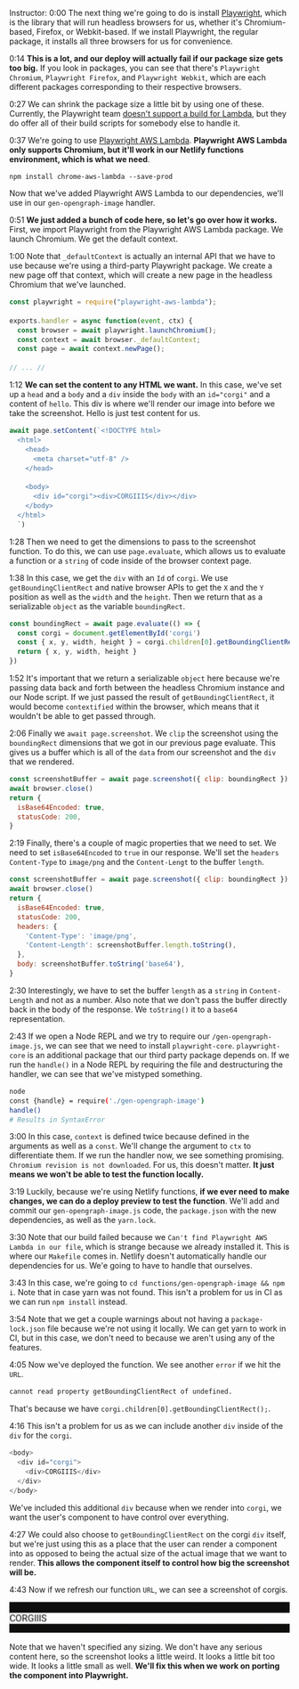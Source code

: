 Instructor: 0:00 The next thing we're going to do is install [Playwright](https://github.com/microsoft/playwright), which is the library that will run headless browsers for us, whether it's Chromium-based, Firefox, or Webkit-based. If we install Playwright, the regular package, it installs all three browsers for us for convenience.

0:14 **This is a lot, and our deploy will actually fail if our package size gets too big.** If you look in packages, you can see that there's `Playwright Chromium`, `Playwright Firefox`, and `Playwright Webkit`, which are each different packages corresponding to their respective browsers.

0:27 We can shrink the package size a little bit by using one of these. Currently, the Playwright team [doesn't support a build for Lambda](https://github.com/microsoft/playwright/issues/626), but they do offer all of their build scripts for somebody else to handle it.

0:37 We're going to use [Playwright AWS Lambda](https://github.com/alixaxel/chrome-aws-lambda). **Playwright AWS Lambda only supports Chromium, but it'll work in our Netlify functions environment, which is what we need**.

```
npm install chrome-aws-lambda --save-prod
```

Now that we've added Playwright AWS Lambda to our dependencies, we'll use in our `gen-opengraph-image` handler.

0:51 **We just added a bunch of code here, so let's go over how it works.** First, we import Playwright from the Playwright AWS Lambda package. We launch Chromium. We get the default context.

1:00 Note that `_defaultContext` is actually an internal API that we have to use because we're using a third-party Playwright package. We create a new page off that context, which will create a new page in the headless Chromium that we've launched.

```js
const playwright = require("playwright-aws-lambda");

exports.handler = async function(event, ctx) {
  const browser = await playwright.launchChromium();
  const context = await browser._defaultContext;
  const page = await context.newPage();

// ... //
```

1:12 **We can set the content to any HTML we want.** In this case, we've set up a `head` and a `body` and a `div` inside the `body` with an `id="corgi"` and a content of `hello`. This div is where we'll render our image into before we take the screenshot. Hello is just test content for us.

```js
await page.setContent(`<!DOCTYPE html>
  <html>
    <head>
      <meta charset="utf-8" />
    </head>
  
    <body>
      <div id="corgi"><div>CORGIIIS</div></div>
    </body>
  </html>
  `)
```

1:28 Then we need to get the dimensions to pass to the screenshot function. To do this, we can use `page.evaluate`, which allows us to evaluate a function or a `string` of code inside of the browser context page.

1:38 In this case, we get the `div` with an `Id` of `corgi`. We use `getBoundingClientRect` and native browser APIs to get the `X` and the `Y` position as well as the `width` and the `height`. Then we return that as a serializable `object` as the variable `boundingRect`.

```js
const boundingRect = await page.evaluate(() => {
  const corgi = document.getElementById('corgi')
  const { x, y, width, height } = corgi.children[0].getBoundingClientRect()
  return { x, y, width, height }
})
```

1:52 It's important that we return a serializable `object` here because we're passing data back and forth between the headless Chromium instance and our Node script. If we just passed the result of `getBoundingClientRect`, it would become `contextified` within the browser, which means that it wouldn't be able to get passed through.

2:06 Finally we `await page.screenshot`. We `clip` the screenshot using the `boundingRect` dimensions that we got in our previous page evaluate. This gives us a buffer which is all of the `data` from our screenshot and the `div` that we rendered.

```js
const screenshotBuffer = await page.screenshot({ clip: boundingRect })
await browser.close()
return {
  isBase64Encoded: true,
  statusCode: 200,
}
```

2:19 Finally, there's a couple of magic properties that we need to set. We need to set `isBase64Encoded` to `true` in our response. We'll set the `headers` `Content-Type` to `image/png` and the `Content-Lengt` to the buffer `length`.

```js
const screenshotBuffer = await page.screenshot({ clip: boundingRect })
await browser.close()
return {
  isBase64Encoded: true,
  statusCode: 200,
  headers: {
    'Content-Type': 'image/png',
    'Content-Length': screenshotBuffer.length.toString(),
  },
  body: screenshotBuffer.toString('base64'),
}
```

2:30 Interestingly, we have to set the buffer `length` as a `string` in `Content-Length` and not as a number. Also note that we don't pass the buffer directly back in the body of the response. We `toString()` it to a `base64` representation.

2:43 If we open a Node REPL and we try to require our `/gen-opengraph-image.js`, we can see that we need to install `playwright-core`. `playwright-core` is an additional package that our third party package depends on. If we run the `handle()` in a Node REPL by requiring the file and destructuring the handler, we can see that we've mistyped something.

```bash
node
const {handle} = require('./gen-opengraph-image')
handle()
# Results in SyntaxError
```

3:00 In this case, `context` is defined twice because defined in the arguments as well as a `const`. We'll change the argument to `ctx` to differentiate them. If we run the handler now, we see something promising. `Chromium revision is not downloaded`. For us, this doesn't matter. **It just means we won't be able to test the function locally.**

3:19 Luckily, because we're using Netlify functions, **if we ever need to make changes, we can do a deploy preview to test the function**. We'll add and commit our `gen-opengraph-image.js` code, the `package.json` with the new dependencies, as well as the `yarn.lock`.

3:30 Note that our build failed because we `Can't find Playwright AWS Lambda in our file`, which is strange because we already installed it. This is where our `Makefile` comes in. Netlify doesn't automatically handle our dependencies for us. We'e going to have to handle that ourselves.

3:43 In this case, we're going to `cd functions/gen-opengraph-image && npm i`. Note that in case yarn was not found. This isn't a problem for us in CI as we can run `npm install` instead.

3:54 Note that we get a couple warnings about not having a `package-lock.json` file because we're not using it locally. We can get yarn to work in CI, but in this case, we don't need to because we aren't using any of the features.

4:05 Now we've deployed the function. We see another `error` if we hit the `URL`.

```bash
cannot read property getBoundingClientRect of undefined.
```

That's because we have `corgi.children[0].getBoundingClientRect();`.

4:16 This isn't a problem for us as we can include another `div` inside of the `div` for the `corgi`.

```js
<body>
  <div id="corgi">
    <div>CORGIIIS</div>
  </div>
</body>
```

We've included this additional `div` because when we render into `corgi`, we want the user's component to have control over everything.

4:27 We could also choose to `getBoundingClientRect` on the corgi `div` itself, but we're just using this as a place that the user can render a component into as opposed to being the actual size of the actual image that we want to render. **This allows the component itself to control how big the screenshot will be.**

4:43 Now if we refresh our function `URL`, we can see a screenshot of corgis.

![](../images/03-corig-screenshot.png)

Note that we haven't specified any sizing. We don't have any serious content here, so the screenshot looks a little weird. It looks a little bit too wide. It looks a little small as well. **We'll fix this when we work on porting the component into Playwright.**
